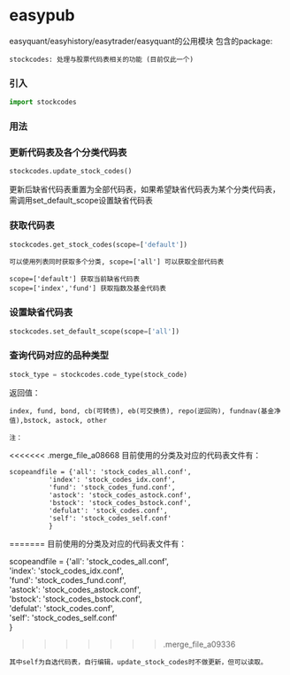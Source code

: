 # easypub
easyquant/easyhistory/easytrader/easyquant的公用模块
包含的package:

    stockcodes: 处理与股票代码表相关的功能 (目前仅此一个)


### 引入

```python
import stockcodes
```
### 用法


### 更新代码表及各个分类代码表

```python
stockcodes.update_stock_codes()
```
更新后缺省代码表重置为全部代码表，如果希望缺省代码表为某个分类代码表， 需调用set_default_scope设置缺省代码表

### 获取代码表

```python
stockcodes.get_stock_codes(scope=['default'])
```
    可以使用列表同时获取多个分类, scope=['all'] 可以获取全部代码表

    scope=['default'] 获取当前缺省代码表
    scope=['index','fund'] 获取指数及基金代码表

### 设置缺省代码表

```python
stockcodes.set_default_scope(scope=['all'])
```

### 查询代码对应的品种类型
```python
stock_type = stockcodes.code_type(stock_code)
```
返回值：

    index, fund, bond, cb(可转债), eb(可交换债), repo(逆回购), fundnav(基金净值),bstock, astock, other

    注：

<<<<<<< .merge_file_a08668
    目前使用的分类及对应的代码表文件有：

    scopeandfile = {'all': 'stock_codes_all.conf',
              'index': 'stock_codes_idx.conf',
              'fund': 'stock_codes_fund.conf',
              'astock': 'stock_codes_astock.conf',
              'bstock': 'stock_codes_bstock.conf',
              'defulat': 'stock_codes.conf',
              'self': 'stock_codes_self.conf'
              }
=======
目前使用的分类及对应的代码表文件有：

scopeandfile = {'all': 'stock_codes_all.conf',  
              'index': 'stock_codes_idx.conf',  
              'fund': 'stock_codes_fund.conf',  
              'astock': 'stock_codes_astock.conf',  
              'bstock': 'stock_codes_bstock.conf',  
              'defulat': 'stock_codes.conf',  
              'self': 'stock_codes_self.conf'  
              }  
>>>>>>> .merge_file_a09336

    其中self为自选代码表，自行编辑，update_stock_codes时不做更新，但可以读取。

